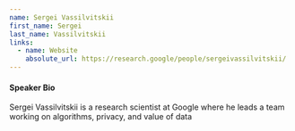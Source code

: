 ```yaml
---
name: Sergei Vassilvitskii
first_name: Sergei
last_name: Vassilvitskii
links:
  - name: Website
    absolute_url: https://research.google/people/sergeivassilvitskii/
---
```


#### Speaker Bio

Sergei Vassilvitskii is a research scientist at Google where he leads a team working on algorithms, privacy, and value of data